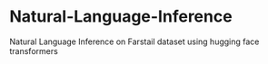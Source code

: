 # Natural-Language-Inference
Natural Language Inference on Farstail dataset using hugging face transformers 
